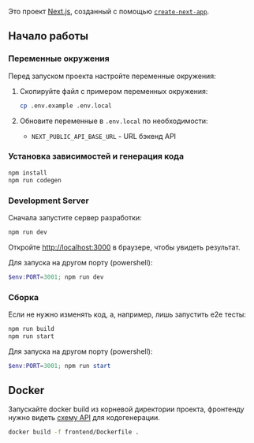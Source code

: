 Это проект [Next.js](https://nextjs.org), созданный с помощью [`create-next-app`](https://nextjs.org/docs/app/api-reference/cli/create-next-app).

## Начало работы

### Переменные окружения

Перед запуском проекта настройте переменные окружения:

1. Скопируйте файл с примером переменных окружения:
   ```bash
   cp .env.example .env.local
   ```

2. Обновите переменные в `.env.local` по необходимости:
   - `NEXT_PUBLIC_API_BASE_URL` - URL бэкенд API

### Установка зависимостей и генерация кода

```bash
npm install
npm run codegen
```

### Development Server

Сначала запустите сервер разработки:

```bash
npm run dev
```

Откройте [http://localhost:3000](http://localhost:3000) в браузере, чтобы увидеть результат.

Для запуска на другом порту (powershell):

```powershell
$env:PORT=3001; npm run dev
```

### Сборка

Если не нужно изменять код, а, например, лишь запустить e2e тесты:

```bash
npm run build
npm run start
```

Для запуска на другом порту (powershell):

```powershell
$env:PORT=3001; npm run start
```

## Docker

Запускайте docker build из корневой директории проекта, фронтенду нужно видеть [схему API](../openapi/api.yml) для кодогенерации.

```bash
docker build -f frontend/Dockerfile .
```